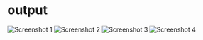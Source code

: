 # output
![Screenshot 1](https://github.com/devashyrangpariya/Profile-Website/assets/129596250/3530e9c5-76d4-48df-856b-e71c5d805fc3)
![Screenshot 2](https://github.com/devashyrangpariya/Profile-Website/assets/129596250/e40d57f9-dab9-4efb-9023-e75d26333e0a)
![Screenshot 3](https://github.com/devashyrangpariya/Profile-Website/assets/129596250/7e4b1e58-5ebf-438e-ae80-526ff6430f90)
![Screenshot 4](https://github.com/devashyrangpariya/Profile-Website/assets/129596250/ae24252c-69ab-4e26-8a5c-70817ee998a5)
